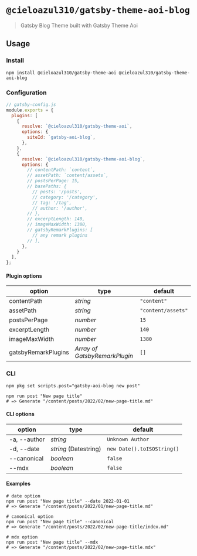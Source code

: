 # `@cieloazul310/gatsby-theme-aoi-blog`

> Gatsby Blog Theme built with Gatsby Theme Aoi

## Usage

### Install

```shell
npm install @cieloazul310/gatsby-theme-aoi @cieloazul310/gatsby-theme-aoi-blog
```

### Configuration

```javascript
// gatsby-config.js
module.exports = {
  plugins: [
    {
      resolve: `@cieloazul310/gatsby-theme-aoi`,
      options: {
        siteId: `gatsby-aoi-blog`,
      },
    },
    {
      resolve: `@cieloazul310/gatsby-theme-aoi-blog`,
      options: {
        // contentPath: `content`,
        // assetPath: `content/assets`,
        // postsPerPage: 15,
        // basePaths: {
          // posts: '/posts',
          // category: '/category',
          // tag: '/tag',
          // author: '/author',
        // },
        // excerptLength: 140,
        // imageMaxWidth: 1380,
        // gatsbyRemarkPlugins: [
          // any remark plugins
        // ],
      },
    }
  ],
};
```

#### Plugin options

| option              | type                        | default            |
|---------------------|-----------------------------|--------------------|
| contentPath         | *string*                    | `"content"`        |
| assetPath           | *string*                    | `"content/assets"` |
| postsPerPage        | *number*                    | `15`               |
| excerptLength       | *number*                    | `140`              |
| imageMaxWidth       | *number*                    | `1380`             |
| gatsbyRemarkPlugins | *Array of GatsbyRemarkPlugin* | `[]`               |

### CLI

```shell
npm pkg set scripts.post="gatsby-aoi-blog new post"

npm run post "New page title"
# => Generate "/content/posts/2022/02/new-page-title.md"
```

#### CLI options

| option              | type                        | default            |
|---------------------|-----------------------------|--------------------|
| -a, --author        | *string*                    | `Unknown Author`   |
| -d, --date          | *string*  (Datestring)      | `new Date().toISOString()` |
| --canonical         | *boolean*                   | `false`            |
| --mdx               | *boolean*                   | `false`            |

#### Examples

```shell
# date option
npm run post "New page title" --date 2022-01-01
# => Generate "/content/posts/2022/01/new-page-title.md"

# canonical option
npm run post "New page title" --canonical
# => Generate "/content/posts/2022/02/new-page-title/index.md"

# mdx option
npm run post "New page title" --mdx
# => Generate "/content/posts/2022/02/new-page-title.mdx"
```

